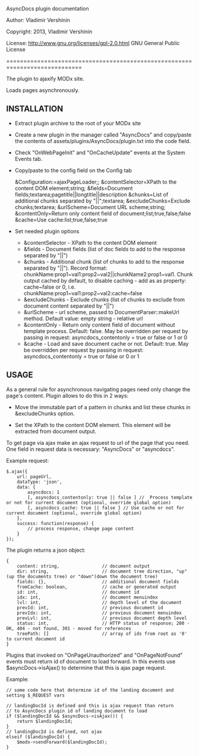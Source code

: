 AsyncDocs plugin documentation

Author: Vladimir Vershinin

Copyright: 2013, Vladimir Vershinin

License: http://www.gnu.org/licenses/gpl-2.0.html GNU General Public License

============================================================================

The plugin to ajaxify MODx site.

Loads pages asynchronously.


INSTALLATION
--------------------------------------------------------------------------
- Extract plugin archive to the root of your MODx site

- Create a new plugin in the manager called "AsyncDocs" and copy/paste the contents of assets/plugins/AsyncDocs/plugin.txt
into the code field.

- Check "OnWebPageInit" and "OnCacheUpdate" events at the System Events tab.

- Copy/paste to the config field on the Config tab

    &Configuration:=ajaxPageLoader;; &contentSelector=XPath to the content DOM element;string; &fields=Document fields;textarea;pagetitle||longtitle||description &chunks=List of additional chunks separated by "||";textarea; &excludeChunks=Exclude chunks;textarea; &urlScheme=Document URL scheme;string; &contentOnly=Return only content field of document;list;true,false;false &cache=Use cache:list;true,false;true

- Set needed plugin options

    - &contentSelector - XPath to the content DOM element
    - &fields - Document fields (list of doc fields to add to the response separated by "||")
    - &chunks - Additional chunk (list of chunks to add to the response separated  by "||"). Record format: chunkName:prop1~val1:prop2~val2||chunkName2:prop1~val1. Chunk output cached by default, to disable caching - add as as property: cache~false or 0, i.e. chunkName:prop1~val1:prop2~val2:cache~false
    - &excludeChunks - Exclude chunks (list of chunks to exclude from document content separated by "||")
    - &urlScheme - url scheme, passed to DocumentParser::makeUrl method. Default value: empty string - relative url
    - &contentOnly - Return only content field of document without template process. Default: false. May be overridden per request by passing in request: asyncdocs_contentonly = true or false or 1 or 0
    - &cache - Load and save document cache or not. Default: true. May be overridden per request by passing in request: asyncdocs_contentonly = true or false or 0 or 1


USAGE
--------------------------------------------------------------------------
As a general rule for asynchronous navigating pages need only change the page's content.
Plugin allows to do this in 2 ways:

- Move the immutable part of a pattern in chunks and list these chunks in &excludeChunks option.

- Set the XPath to the content DOM element. This element will be extracted from document output.

To get page via ajax make an ajax request to url of the page that you need. One field
in request data is necessary: "AsyncDocs" or "asyncdocs".

Example request:

    $.ajax({
        url: pageUrl,
        dataType: 'json',
        data: {
            asyncdocs: 1
            [, asyncdocs_contentonly: true || false ] //  Process template or not for current document (optional, override global option)
            [, asyncdocs_cache: true || false ] // Use cache or not for current document (optional, override global option)
        },
        success: function(response) {
            // process response, change page content
        }
    });


The plugin returns a json object:

    {
        content: string,                // document output
        dir: string,                    // document tree direction, "up"(up the documents tree) or "down"(down the document tree)
        fields: {},                     // additional document fields
        fromCache: boolean,             // cache or generated output
        id: int,                        // document id
        idx: int,                       // document menuindex
        lvl: int,                       // depth level of the document
        prevId: int,                    // previous document id
        prevIdx: int,                   // previous document menuindex
        prevLvl: int,                   // previous document depth level
        status: int,                    // HTTP status of response; 200 - OK, 404 - not found, 301 - moved for references
        treePath: []                    // array of ids from root as '0' to current document id
    }

Plugins that invoked on "OnPageUnauthorized" and "OnPageNotFound" events
must return id of document to load forward. In this events use $asyncDocs->isAjax() to
determine that this is ajax page request.

Example:

    // some code here that determine id of the landing document and setting $_REQUEST vars

    // landingDocId is defined and this is ajax request than return
    // to AsyncDocs plugin id of landing document to load
    if ($landingDocId && $asyncDocs->isAjax()) { 
        return $landingDocId; 
    }
    // landingDocId is defined, not ajax
    elseif ($landingDocId) {
        $modx->sendForward($landingDocId);
    }


